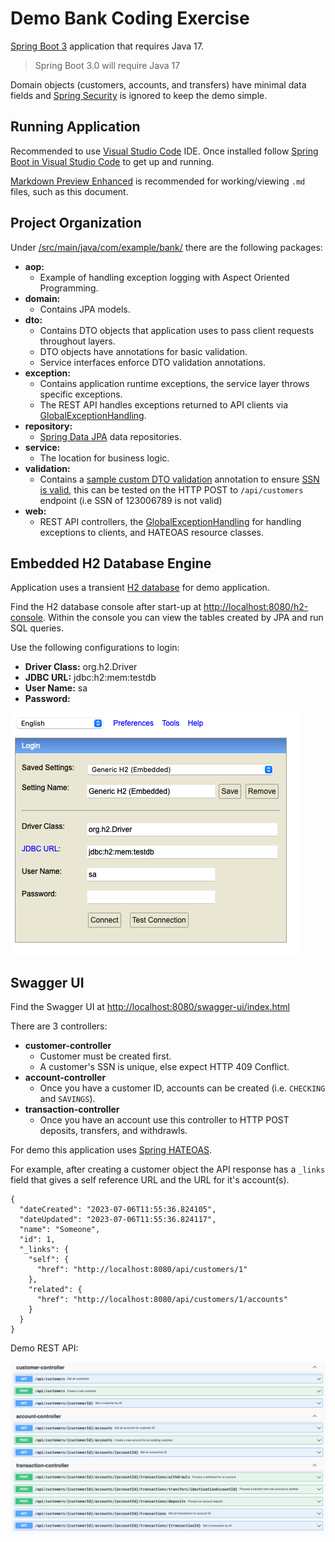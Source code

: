 # Demo Bank Coding Exercise

[Spring Boot 3](https://spring.io/blog/2022/05/24/preparing-for-spring-boot-3-0) application that requires Java 17.

> Spring Boot 3.0 will require Java 17

Domain objects (customers, accounts, and transfers) have minimal data fields and [Spring Security](https://spring.io/projects/spring-security) is ignored to keep the demo simple.

## Running Application

Recommended to use [Visual Studio Code](https://code.visualstudio.com) IDE. Once installed follow [Spring Boot in Visual Studio Code](https://code.visualstudio.com/docs/java/java-spring-boot) to get up and running.

[Markdown Preview Enhanced](https://marketplace.visualstudio.com/items?itemName=shd101wyy.markdown-preview-enhanced) is recommended for working/viewing `.md` files, such as this document.

## Project Organization

Under [/src/main/java/com/example/bank/](/src/main/java/com/example/bank/) there are the following packages:

* **aop:**
  * Example of handling exception logging with Aspect Oriented Programming.
* **domain:**
  * Contains JPA models.
* **dto:** 
  * Contains DTO objects that application uses to pass client requests throughout layers.
  * DTO objects have annotations for basic validation.
  * Service interfaces enforce DTO validation annotations.
* **exception:**
  * Contains application runtime exceptions, the service layer throws specific exceptions.
  * The REST API handles exceptions returned to API clients via [GlobalExceptionHandling](/src/main/java/com/example/bank/web/exception/GlobalExceptionHandling.java).
* **repository:**
  * [Spring Data JPA](https://docs.spring.io/spring-data/jpa/docs/current/reference/html/) data repositories.
* **service:**
  * The location for business logic.
* **validation:**
  * Contains a [sample custom DTO validation](/src/main/java/com/example/bank/validation/ValidSsnImpl.java) annotation to ensure [SSN is valid](https://en.wikipedia.org/wiki/Social_Security_number#Valid_SSNs), this can be tested on the HTTP POST to `/api/customers` endpoint (i.e SSN of 123006789 is not valid)
* **web:**
  * REST API controllers, the [GlobalExceptionHandling](/src/main/java/com/example/bank/web/exception/GlobalExceptionHandling.java) for handling exceptions to clients, and HATEOAS resource classes.


## Embedded H2 Database Engine

Application uses a transient [H2 database](https://www.h2database.com/html/main.html) for demo application.

Find the H2 database console after start-up at [http://localhost:8080/h2-console](http://localhost:8080/h2-console). Within the console you can view the tables created by JPA and run SQL queries.

Use the following configurations to login:

* **Driver Class:** org.h2.Driver
* **JDBC URL:** jdbc:h2:mem:testdb
* **User Name:** sa
* **Password:**

![H2 Console](/readme-images/h2-console.png)

## Swagger UI

Find the Swagger UI at [http://localhost:8080/swagger-ui/index.html](http://localhost:8080/swagger-ui/index.html)

There are 3 controllers:

* **customer-controller**
  * Customer must be created first.
  * A customer's SSN is unique, else expect HTTP 409 Conflict.
* **account-controller**
  * Once you have a customer ID, accounts can be created (i.e. `CHECKING` and `SAVINGS`).
* **transaction-controller**
  * Once you have an account use this controller to HTTP POST deposits, transfers, and withdrawls.

For demo this application uses [Spring HATEOAS](https://spring.io/projects/spring-hateoas).

For example, after creating a customer object the API response has a `_links` field that gives a self reference URL and the URL for it's account(s).

```
{
  "dateCreated": "2023-07-06T11:55:36.824105",
  "dateUpdated": "2023-07-06T11:55:36.824117",
  "name": "Someone",
  "id": 1,
  "_links": {
    "self": {
      "href": "http://localhost:8080/api/customers/1"
    },
    "related": {
      "href": "http://localhost:8080/api/customers/1/accounts"
    }
  }
}
```

Demo REST API:

![Swagger UI](/readme-images/swagger-ui.png)
